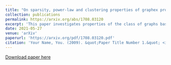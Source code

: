 ```yaml
---
title: "On sparsity, power-law and clustering properties of graphex processes"
collection: publications
permalink: https://arxiv.org/abs/1708.03120
excerpt: 'This paper investigates properties of the class of graphs based on exchangeable point processes.'
date: 2021-05-27
venue: 'arXiv'
paperurl: 'https://arxiv.org/pdf/1708.03120.pdf'
citation: 'Your Name, You. (2009). &quot;Paper Title Number 1.&quot; <i>Journal 1</i>. 1(1).'
---
```


[Download paper here](https://arxiv.org/pdf/1708.03120.pdf)
